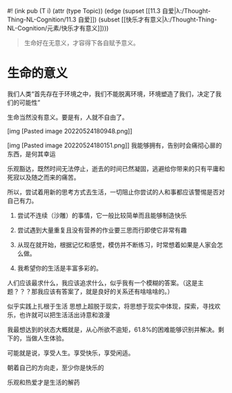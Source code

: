 #! (ink pub (T i) (attr (type Topic)) (edge (supset [[11.3 自爱|λ:/Thought-Thing-NL-Cognition/11.3 自爱]]) (subset [[快乐才有意义|λ:/Thought-Thing-NL-Cognition/元素/快乐才有意义]])))

> 生命好在无意义，才容得下各自赋予意义。
# 生命的意义

我们人类“首先存在于环境之中，我们不能脱离环境，环境塑造了我们，决定了我们的可能性”

生命当然没有意义。要是有，人就不自由了。


[img [Pasted image 20220524180948.png]]


[img [Pasted image 20220524180151.png]]
我能够拥有，告别时会痛彻心扉的东西，是何其幸运



乐观豁达，既然时间无法停止，逝去的时间已然凝固，逃避给你带来的只有平庸和死寂以及随之而来的痛苦。

所以，尝试着用新的思考方式去生活，一切阻止你尝试的人和事都应该警惕是否对自己有力。

1.  尝试不连续（沙雕）的事情，它一般比较简单而且能够制造快乐
    
2.  尝试遇到大量重复且没有营养的作业要三思而行即使它非常有趣
    
3.  从现在就开始，根据记忆和感觉，模仿并不断练习，时常想着如果是人家会怎么做。
    
4.  我希望你的生活是丰富多彩的。




  


人们应该最求什么，我应该追求什么，似乎我有一个模糊的答案。（这是主题？？？那我应该有答案了，就是良好的关系还有啥啥啥的。）

  

似乎实践上扎根于生活 思想上超脱于现实，将思想于现实中体现，探索，寻找欢乐，也许就可以把生活活出诗意和浪漫




  

我最想达到的状态大概就是，从心所欲不逾矩，61.8%的困难能够识别并解决。剩下的，当做人生体验。

可能就是说，享受人生。享受快乐，享受闲适。


  

朝着自己的方向走，至少你是快乐的

乐观和热爱才是生活的解药